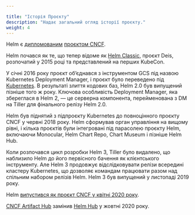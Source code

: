```yaml
---

title: "Історія Проєкту"
description: "Надає загальний огляд історії проєкту."
weight: 4
---
```


Helm є [дипломованим](/blog/celebrating-helms-cncf-graduation/) [проєктом CNCF](https://www.cncf.io/projects/).

Helm почався як те, що тепер відоме як [Helm Classic](https://github.com/helm/helm-classic), проєкт Deis, розпочатий у 2015 році та представлений на перших KubeCon.

У січні 2016 року проєкт обʼєднався з інструментом GCS під назвою Kubernetes Deployment Manager, і проєкт було переведено під [Kubernetes](https://kubernetes.io). В результаті злиття кодових баз, Helm 2.0 був випущений пізніше того ж року. Ключова особливість Deployment Manager, яка збереглася в Helm 2, — це серверна компонента, перейменована з DM на Tiller для фінального релізу Helm 2.0.

Helm був піднятий з підпроєкту Kubernetes до повноцінного проєкту CNCF у червні 2018 року. Helm сформував орган управління на вищому рівні, і кілька проєктів були інтегровані під парасолею проєкту Helm, включаючи Monocular, Helm Chart Repo, Chart Museum і пізніше Helm Hub.

Коли розпочався цикл розробки Helm 3, Tiller було видалено, що наблизило Helm до його первісного бачення як клієнтського інструменту. Але Helm 3 продовжує відслідковувати релізи всередині кластеру Kubernetes, що дозволяє командам працювати разом над спільним набором релізів Helm. Helm 3 був випущений у листопаді 2019 року.

Helm [випустився як проєкт CNCF у квітні 2020 року](https://www.cncf.io/announcement/2020/04/30/cloud-native-computing-foundation-announces-helm-graduation/).

[CNCF Artifact Hub](https://artifacthub.io) замінив [Helm Hub](https://hub.helm.sh) у жовтні 2020 року.
